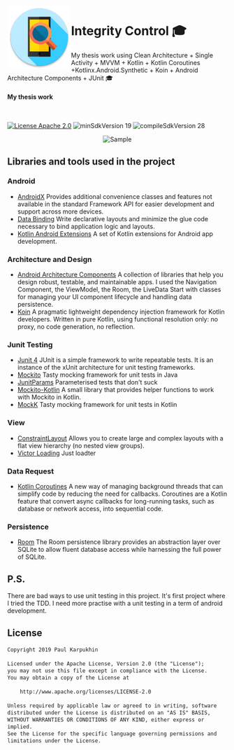 <img alt="Icon" src="presentation/src/main/res/mipmap-xxhdpi/ic_app_launcher.png?raw=true" align="left" hspace="1" vspace="1">


# Integrity Control 🎓

My thesis work using Clean Architecture + Single Activity + MVVM + Kotlin + Kotlin Coroutines +Kotlinx.Android.Synthetic + Koin + Android Architecture Components + JUnit 🎓</br>

#### My thesis work
</br>

[![License Apache 2.0](https://img.shields.io/badge/License-Apache%202.0-blue.svg?style=true)](http://www.apache.org/licenses/LICENSE-2.0)
![minSdkVersion 19](https://img.shields.io/badge/minSdkVersion-21-red.svg?style=true)
![compileSdkVersion 28](https://img.shields.io/badge/compileSdkVersion-28-yellow.svg?style=true)

<p align="center">
 <img alt='Sample' src="http://ipic.su/img/img7/fs/Bezymyannyj.1555824002.png">
  </br>
</p>

## Libraries and tools used in the project

### Android

* [AndroidX](https://developer.android.com/jetpack/androidx)
Provides additional convenience classes and features not available in the standard Framework API for easier development and support across more devices.
* [Data Binding](https://developer.android.com/topic/libraries/data-binding)
Write declarative layouts and minimize the glue code necessary to bind application logic and layouts.
* [Kotlin Android Extensions](https://kotlinlang.org/docs/tutorials/android-plugin.html)
A set of Kotlin extensions for Android app development.

### Architecture and Design

* [Android Architecture Components](https://developer.android.com/topic/libraries/architecture/index.html)
A collection of libraries that help you design robust, testable, and maintainable apps. 
I used  the Navigation Component,  the ViewModel,  the Room, the LiveData
Start with classes for managing your UI component lifecycle and handling data persistence.
* [Koin]( https://insert-koin.io)
A pragmatic lightweight dependency injection framework for Kotlin developers.
Written in pure Kotlin, using functional resolution only: no proxy, no code generation, no reflection.

### Junit Testing
* [Junit 4](https://junit.org/junit4/)
JUnit is a simple framework to write repeatable tests. It is an instance of the xUnit architecture for unit testing frameworks.
* [Mockito](https://site.mockito.org/)
Tasty mocking framework for unit tests in Java
* [JunitParams](https://github.com/Pragmatists/JUnitParams)
Parameterised tests that don't suck
* [Mockito-Kotlin](https://github.com/nhaarman/mockito-kotlin)
A small library that provides helper functions to work with Mockito in Kotlin.
* [MockK](https://mockk.io/)
Tasty mocking framework for unit tests in Kotlin
### View

* [ConstraintLayout](https://developer.android.com/training/constraint-layout/index.html)
Allows you to create large and complex layouts with a flat view hierarchy (no nested view groups).
* [Victor Loading](https://github.com/yankai-victor/Loading)
Just loadter

### Data Request
* [Kotlin Coroutines](https://github.com/Kotlin/kotlinx.coroutines)
A new way of managing background threads that can simplify code by reducing the need for callbacks. Coroutines are a Kotlin feature that convert async callbacks for long-running tasks, such as database or network access, into sequential code.

### Persistence

* [Room](https://developer.android.com/topic/libraries/architecture/room.html)
The Room persistence library provides an abstraction layer over SQLite to allow fluent database access while harnessing the full power of SQLite.

## P.S.
There are bad ways to use unit testing in this project. It's first project where I tried the TDD. I need more practise with a unit testing in a term of android development.


## License

    Copyright 2019 Paul Karpukhin
 
    Licensed under the Apache License, Version 2.0 (the "License");
    you may not use this file except in compliance with the License.
    You may obtain a copy of the License at

        http://www.apache.org/licenses/LICENSE-2.0

    Unless required by applicable law or agreed to in writing, software
    distributed under the License is distributed on an "AS IS" BASIS,
    WITHOUT WARRANTIES OR CONDITIONS OF ANY KIND, either express or implied.
    See the License for the specific language governing permissions and
    limitations under the License.
